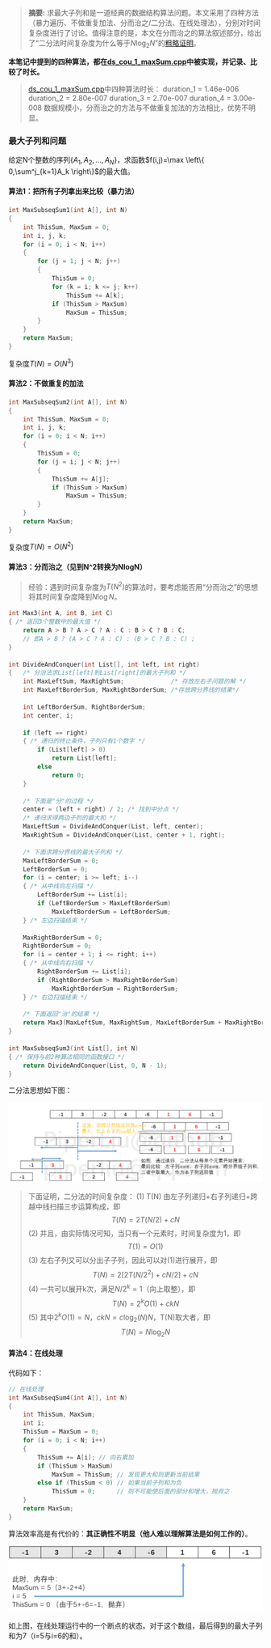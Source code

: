 > **摘要:** 求最大子列和是一道经典的数据结构算法问题。本文采用了四种方法（暴力遍历、不做重复加法、分而治之/二分法、在线处理法），分别对时间复杂度进行了讨论。值得注意的是，本文在分而治之的算法叙述部分，给出了“二分法时间复杂度为什么等于$N \log_2 N$”的[粗略证明](#dichotomy)。

**本笔记中提到的四种算法，都在[ds_cou_1_maxSum.cpp](../../cLib/DataStructure/ds_cou_1_maxSum.cpp)中被实现，并记录、比较了时长。**

> [ds_cou_1_maxSum.cpp](../../cLib/DataStructure/ds_cou_1_maxSum.cpp)中四种算法时长：
    duration_1 = 1.46e-006
    duration_2 = 2.80e-007
    duration_3 = 2.70e-007
    duration_4 = 3.00e-008
    数据规模小，分而治之的方法与不做重复加法的方法相比，优势不明显。

### 最大子列和问题

给定N个整数的序列$\{A_1,A_2,...,A_N\}$，求函数$f(i,j)=\max \left\{ 0,\sum^j_{k=1}A_k \right\}$的最大值。

#### 算法1：把所有子列拿出来比较（暴力法）

```c
int MaxSubseqSum1(int A[], int N)
{
    int ThisSum, MaxSum = 0;
    int i, j, k;
    for (i = 0; i < N; i++)
    {
        for (j = 1; j < N; j++)
        {
            ThisSum = 0;
            for (k = i; k <= j; k++)
                ThisSum += A[k];
            if (ThisSum > MaxSum)
                MaxSum = ThisSum;
        }
    }
    return MaxSum;
}
```

复杂度$T(N)=O(N^3)$

#### 算法2：不做重复的加法

```c
int MaxSubseqSum2(int A[], int N)
{
    int ThisSum, MaxSum = 0;
    int i, j, k;
    for (i = 0; i < N; i++)
    {
        ThisSum = 0;
        for (j = i; j < N; j++)
        {
            ThisSum += A[j];
            if (ThisSum > MaxSum)
                MaxSum = ThisSum;
        }
    }
    return MaxSum;
}
```

复杂度$T(N)=O(N^2)$

#### 算法3：分而治之（见到N^2转换为NlogN）

> 经验：遇到时间复杂度为$T(N^2)$的算法时，要考虑能否用“分而治之”的思想将其时间复杂度降到$N \log N$。

```c
int Max3(int A, int B, int C)
{ /* 返回3个整数中的最大值 */
    return A > B ? A > C ? A : C : B > C ? B : C;
    // 即A > B ? (A > C ? A : C) : (B > C ? B : C) ;
}

int DivideAndConquer(int List[], int left, int right)
{   /* 分治法求List[left]到List[right]的最大子列和 */
    int MaxLeftSum, MaxRightSum;             /* 存放左右子问题的解 */
    int MaxLeftBorderSum, MaxRightBorderSum; /*存放跨分界线的结果*/

    int LeftBorderSum, RightBorderSum;
    int center, i;

    if (left == right)
    { /* 递归的终止条件，子列只有1个数字 */
        if (List[left] > 0)
            return List[left];
        else
            return 0;
    }

    /* 下面是"分"的过程 */
    center = (left + right) / 2; /* 找到中分点 */
    /* 递归求得两边子列的最大和 */
    MaxLeftSum = DivideAndConquer(List, left, center);
    MaxRightSum = DivideAndConquer(List, center + 1, right);

    /* 下面求跨分界线的最大子列和 */
    MaxLeftBorderSum = 0;
    LeftBorderSum = 0;
    for (i = center; i >= left; i--)
    { /* 从中线向左扫描 */
        LeftBorderSum += List[i];
        if (LeftBorderSum > MaxLeftBorderSum)
            MaxLeftBorderSum = LeftBorderSum;
    } /* 左边扫描结束 */

    MaxRightBorderSum = 0;
    RightBorderSum = 0;
    for (i = center + 1; i <= right; i++)
    { /* 从中线向右扫描 */
        RightBorderSum += List[i];
        if (RightBorderSum > MaxRightBorderSum)
            MaxRightBorderSum = RightBorderSum;
    } /* 右边扫描结束 */

    /* 下面返回"治"的结果 */
    return Max3(MaxLeftSum, MaxRightSum, MaxLeftBorderSum + MaxRightBorderSum);
}

int MaxSubseqSum3(int List[], int N)
{ /* 保持与前2种算法相同的函数接口 */
    return DivideAndConquer(List, 0, N - 1);
}
```

二分法思想如下图：

![二分法](../images/010302.png)

<span id = "dichotomy"><span>
> 下面证明，二分法的时间复杂度：
(1) T(N) 由左子列递归+右子列递归+跨越中线扫描三步运算构成，即
$$T(N) = 2 T(N/2) + cN$$
(2) 并且，由实际情况可知，当只有一个元素时，时间复杂度为1，即
$$T(1) = O(1)$$
(3) 左右子列又可以分出子子列，因此可以对(1)进行展开，即
$$T(N) = 2 [2 T(N/2^2) + c N/2] + c N$$
(4) 一共可以展开k次，满足$N/2^k = 1$（向上取整），即
$$T(N) = 2^k O(1) + c k N$$
(5) 其中$2^k O(1) = N$，$c k N = c \log_2 (N) N$，T(N)取大者，即
$$T(N) = N \log_2 N$$

#### 算法4：在线处理

代码如下：

```c
// 在线处理
int MaxSubseqSum4(int A[], int N)
{
    int ThisSum, MaxSum;
    int i;
    ThisSum = MaxSum = 0;
    for (i = 0; i < N; i++)
    {
        ThisSum += A[i]; // 向右累加
        if (ThisSum > MaxSum)
            MaxSum = ThisSum; // 发现更大和则更新当前结果
        else if (ThisSum < 0) // 如果当前子列和为负
            ThisSum = 0;      // 则不可能使后面的部分和增大，抛弃之
    }
    return MaxSum;
}
```

算法效率高是有代价的：**其正确性不明显（他人难以理解算法是如何工作的）**。

![制图：piperliu@qq.com](../images/010301.png)

如上图，在线处理运行中的一个断点的状态。对于这个数组，最后得到的最大子列和为7（i=5与i=6的和）。